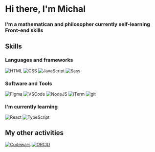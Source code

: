 # Hi there, I'm Michal

### I'm a mathematican and philosopher currently self-learning Front-end skills

## Skills
### Languages and frameworks
![HTML](https://img.shields.io/badge/HTML5-E34F26?style=for-the-badge&logo=html5&logoColor=white) ![CSS](https://img.shields.io/badge/CSS3-1572B6?style=for-the-badge&logo=css3&logoColor=white) ![JavaScript](https://img.shields.io/badge/JavaScript-323330?style=for-the-badge&logo=javascript&logoColor=F7DF1E) ![Sass](https://img.shields.io/badge/Sass-CC6699?style=for-the-badge&logo=sass&logoColor=white)
### Software and Tools
![Figma](https://img.shields.io/badge/Figma-F24E1E?style=for-the-badge&logo=figma&logoColor=white) ![VSCode](https://img.shields.io/badge/VSCode-0078D4?style=for-the-badge&logo=visual%20studio%20code&logoColor=white) ![NodeJS](https://img.shields.io/badge/Node.js-339933?style=for-the-badge&logo=nodedotjs&logoColor=white) ![iTerm](https://img.shields.io/badge/iTerm2-000000?style=for-the-badge&logo=iterm2&logoColor=white) ![git](https://img.shields.io/badge/GIT-E44C30?style=for-the-badge&logo=git&logoColor=white)
### I'm currently learning
![React](https://img.shields.io/badge/React-20232A?style=for-the-badge&logo=react&logoColor=61DAFB) ![TypeScript](https://img.shields.io/badge/TypeScript-007ACC?style=for-the-badge&logo=typescript&logoColor=white)
## My other activities
[![Codewars](https://img.shields.io/badge/Codewars-B1361E?style=for-the-badge&logo=Codewars&logoColor=white)](https://www.codewars.com/users/MicSaw) [![ORCID](https://img.shields.io/badge/orcid-A6CE39?style=for-the-badge&logo=orcid&logoColor=white)](https://orcid.org/0000-0002-8391-2253)
